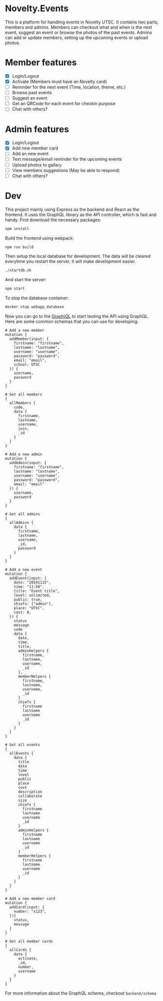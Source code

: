# Novelty.Events
This is a platform for handling events in Novelty UTSC. It contains two parts, members and admins. Members can checkout what and when is the next event, suggest an event or browse the photos of the past events. Admins can add or update members, setting up the upcoming events or upload photos.

# Member features
- [x] Login/Logout
- [x] Activate (Members must have an Novelty card)
- [ ] Reminder for the next event (Time, location, theme, etc.)
- [ ] Browse past events
- [ ] Suggest an event
- [ ] Get an QRCode for each event for checkin purpose
- [ ] Chat with others?

# Admin features
- [x] Login/Logout
- [x] Add new member card
- [ ] Add an new event
- [ ] Text message/email reminder for the upcoming events
- [ ] Upload photos to gallary
- [ ] View members suggestions (May be able to respond)
- [ ] Chat with others?

# Dev
This project mainly using Express as the backend and React as the frontend. It uses the GraphQL library as the API controller, which is fast and handy. First download the necessary packages:

```sh
npm install
```

Build the frontend using webpack:

```sh
npm run build
```

Then setup the local database for development. The data will be cleared everytime you restart the server, it will make development easier.

```sh
./startdb.sh
```

And start the server:

```sh
npm start
```

To stop the database container:

```sh
docker stop webapp_database
```

Now you can go to the [GraphiQL](http://localhost:4000/graphql) to start testing the API using GraphQL. Here are some common schemas that you can use for developing.

```
# Add a new member
mutation {
  addMember(input: {
    firstname: "firstname",
    lastname: "lastname",
    username: "username",
    password: "password",
    email: "email",
    school: UTSC
  }) {
    username,
    password
  }
}

# Get all members
{
  allMembers {
    code,
    data {
      firstname,
      lastname,
      username,
      join,
      _id
    }
  }
}

# Add a new admin
mutation {
  addAdmin(input: {
    firstname: "firstname",
    lastname: "lastname",
    username: "username",
    password: "password",
    email: "email"
  }) {
    username,
    password
  }
}

# Get all admins
{
  allAdmins {
    data {
      firstname,
      lastname,
      username,
      _id,
      password
    }
  }
}

# Add a new event
mutation {
  addEvent(input: {
    date: "20191115",
    time: "11:50",
    title: "Event title",
    level: unlimited,
    public: true,
    chiefs: ["admin"],
    place: "UTSC",
    cost: 0,
  }) {
    status
    message
    code
    data {
      date,
      time,
      title,
      adminHelpers {
        firstname,
        lastname,
        username,
        _id
      },
      memberHelpers {
        firstname,
        lastname,
        username,
        _id
      }
      chiefs {
        firstname
        lastname
        username
        _id
      }
    }
  }
}

# Get all events
{
  allEvents {
    data {
      title
      date
      time
      level
      public
      place
      cost
      description
      collaborate
      size
      chiefs {
        firstname
        lastname
        username
        _id
      }
      adminHelpers {
        firstname
        lastname
        username
        _id
      }
      memberHelpers {
        firstname
        lastname
        username
        _id
      }
    }
  }
}

# Add a new member card
mutation {
  addCard(input: {
    number: "x123",
  }){
    status,
    message
  }
}

# Get all member cards
{
  allCards {
    data {
      activate,
      _id,
      number,
      username
    }
  }
}
```

For more information about the GraphQL schema, checkout `backend/schema`